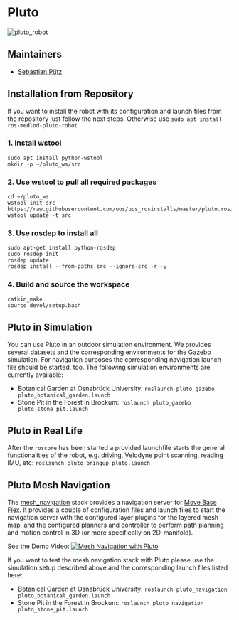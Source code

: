 # Pluto
![pluto_robot](docs/images/pluto.jpg?raw=true "Pluto")

## Maintainers
* [Sebastian Pütz](mailto:spuetz@uos.de)

## Installation from Repository 
If you want to install the robot with its configuration and launch files from the repository just follow the next steps.
Otherwise use `sudo apt install ros-medlod-pluto-robot`

### 1. Install wstool
```
sudo apt install python-wstool
mkdir -p ~/pluto_ws/src
```

### 2. Use wstool to pull all required packages
```
cd ~/pluto_ws
wstool init src https://raw.githubusercontent.com/uos/uos_rosinstalls/master/pluto.rosinstall
wstool update -t src
```

### 3. Use rosdep to install all
```
sudo apt-get install python-rosdep
sudo rosdep init
rosdep update
rosdep install --from-paths src --ignore-src -r -y
```

### 4. Build and source the workspace
```
catkin_make
source devel/setup.bash
```

## Pluto in Simulation
You can use Pluto in an outdoor simulation environment. We provides several datasets and the corresponding environments
for the Gazebo simulation. For navigation purposes the corresponding navigation launch file should be started, too. 
The following simulation environments are currently available:
- Botanical Garden at Osnabrück University: `roslaunch pluto_gazebo pluto_botanical_garden.launch`
- Stone Pit in the Forest in Brockum: `roslaunch pluto_gazebo pluto_stone_pit.launch`

## Pluto in Real Life
After the `roscore` has been started a provided launchfile starts the general functionalities of the robot, e.g. driving, 
Velodyne point scanning, reading IMU, etc:
`roslaunch pluto_bringup pluto.launch`

## Pluto Mesh Navigation
The [mesh_navigation](https://github.com/uos/mesh_navigation) stack provides a navigation server for 
[Move Base Flex](https://github.com/magazino/move_base_flex). It provides a couple of configuration files and launch 
files to start the navigation server with the configured layer plugins for the layered mesh map, and the configured
planners and controller to perform path planning and motion control in 3D (or more specifically on 2D-manifold). 

See the Demo Video:
[![Mesh Navigation with Pluto](http://img.youtube.com/vi/qAUWTiqdBM4/0.jpg)](http://www.youtube.com/watch?v=qAUWTiqdBM4)

If you want to test the mesh navigation stack with Pluto please use the simulation setup described above and the
corresponding launch files listed here:
- Botanical Garden at Osnabrück University: `roslaunch pluto_navigation pluto_botanical_garden.launch`
- Stone Pit in the Forest in Brockum: `roslaunch pluto_navigation pluto_stone_pit.launch`
